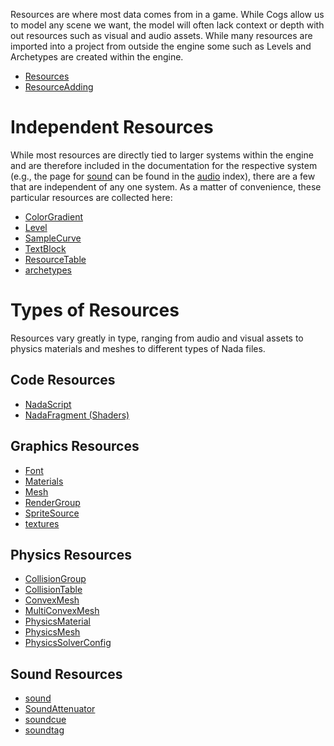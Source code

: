 Resources are where most data comes from in a game. While Cogs allow us to model any scene we want, the model will often lack context or depth with out resources such as visual and audio assets. While many resources are imported into a project from outside the engine some such as Levels and Archetypes are created within the engine.

- [Resources](https://github.com/ZilchEngine/ZilchDocs/blob/master/zilch_editor_documentation/zilchmanual/architecture/resources/resources.md)
- [ResourceAdding](https://github.com/ZilchEngine/ZilchDocs/blob/master/zilch_editor_documentation/zilchmanual/editor/editorcommands/resourceadding.md)

 # Independent Resources
While most resources are directly tied to larger systems within the engine and are therefore included in the documentation for the respective system (e.g., the page for [sound](https://github.com/ZilchEngine/ZilchDocs/blob/master/zilch_editor_documentation/zilchmanual/audio/sound.md) can be found in the [audio](https://github.com/ZilchEngine/ZilchDocs/blob/master/zilch_editor_documentation/zilchmanual/audio.md) index), there are a few that are independent of any one system. As a matter of convenience, these particular resources are collected here:

- [ColorGradient ](https://github.com/ZilchEngine/ZilchDocs/blob/master/zilch_editor_documentation/zilchmanual/architecture/resources/colorgradient.md)
- [Level ](https://github.com/ZilchEngine/ZilchDocs/blob/master/zilch_editor_documentation/zilchmanual/architecture/resources/level.md)
- [SampleCurve ](https://github.com/ZilchEngine/ZilchDocs/blob/master/zilch_editor_documentation/zilchmanual/architecture/resources/samplecurve.md)
- [TextBlock ](https://github.com/ZilchEngine/ZilchDocs/blob/master/zilch_editor_documentation/zilchmanual/architecture/resources/textblock.md)
- [ResourceTable](https://github.com/ZilchEngine/ZilchDocs/blob/master/zilch_editor_documentation/zilchmanual/architecture/resources/resourcetable.md)
- [archetypes](https://github.com/ZilchEngine/ZilchDocs/blob/master/zilch_editor_documentation/zilchmanual/architecture/archetypes.md)

 # Types of Resources
Resources vary greatly in type, ranging from audio and visual assets to physics materials and meshes to different types of Nada files.

 ## Code Resources
- [NadaScript](https://github.com/ZilchEngine/ZilchDocs/blob/master/zilch_editor_documentation/zilchmanual/nada_in_zilch.md)
- [NadaFragment (Shaders)](https://github.com/ZilchEngine/ZilchDocs/blob/master/zilch_editor_documentation/zilchmanual/graphics/materials/shaders.md)

 ## Graphics Resources
- [Font](https://github.com/ZilchEngine/ZilchDocs/blob/master/zilch_editor_documentation/zilchmanual/architecture/resources/font.md)
- [ Materials](https://github.com/ZilchEngine/ZilchDocs/blob/master/zilch_editor_documentation/zilchmanual/graphics/materials/materials_overview.md)
- [Mesh](https://github.com/ZilchEngine/ZilchDocs/blob/master/zilch_editor_documentation/zilchmanual/graphics/models/mesh.md)
- [RenderGroup](https://github.com/ZilchEngine/ZilchDocs/blob/master/zilch_editor_documentation/zilchmanual/graphics/rendergroups.md)
- [SpriteSource](https://github.com/ZilchEngine/ZilchDocs/blob/master/zilch_editor_documentation/zilchmanual/graphics/sprites/spritesourceeditor.md)
- [textures](https://github.com/ZilchEngine/ZilchDocs/blob/master/zilch_editor_documentation/zilchmanual/graphics/materials/textures.md)

 ## Physics Resources
- [CollisionGroup](https://github.com/ZilchEngine/ZilchDocs/blob/master/zilch_editor_documentation/zilchmanual/physics/collisionoverview/collisiongroupsandtables.md)
- [CollisionTable](https://github.com/ZilchEngine/ZilchDocs/blob/master/zilch_editor_documentation/zilchmanual/physics/collisionoverview/collisiongroupsandtables.md)
- [ConvexMesh](https://github.com/ZilchEngine/ZilchDocs/blob/master/zilch_editor_documentation/zilchmanual/physics/colliders/convexmeshcollider.md)
- [MultiConvexMesh](https://github.com/ZilchEngine/ZilchDocs/blob/master/zilch_editor_documentation/zilchmanual/physics/colliders/multiconvexmeshcollider.md)
- [PhysicsMaterial](https://github.com/ZilchEngine/ZilchDocs/blob/master/zilch_editor_documentation/zilchmanual/physics/physicsmaterial.md)
- [PhysicsMesh](https://github.com/ZilchEngine/ZilchDocs/blob/master/zilch_editor_documentation/zilchmanual/physics/colliders/meshcollider.md)
- [PhysicsSolverConfig](https://github.com/ZilchEngine/ZilchDocs/blob/master/zilch_editor_documentation/zilchmanual/physics/physicssolverconfig.md)

 ## Sound Resources
- [sound](https://github.com/ZilchEngine/ZilchDocs/blob/master/zilch_editor_documentation/zilchmanual/audio/sound.md)
- [SoundAttenuator](https://github.com/ZilchEngine/ZilchDocs/blob/master/zilch_editor_documentation/zilchmanual/audio/soundattenuator.md)
- [soundcue](https://github.com/ZilchEngine/ZilchDocs/blob/master/zilch_editor_documentation/zilchmanual/audio/soundcue.md)
- [soundtag](https://github.com/ZilchEngine/ZilchDocs/blob/master/zilch_editor_documentation/zilchmanual/audio/soundtag.md)
 

 